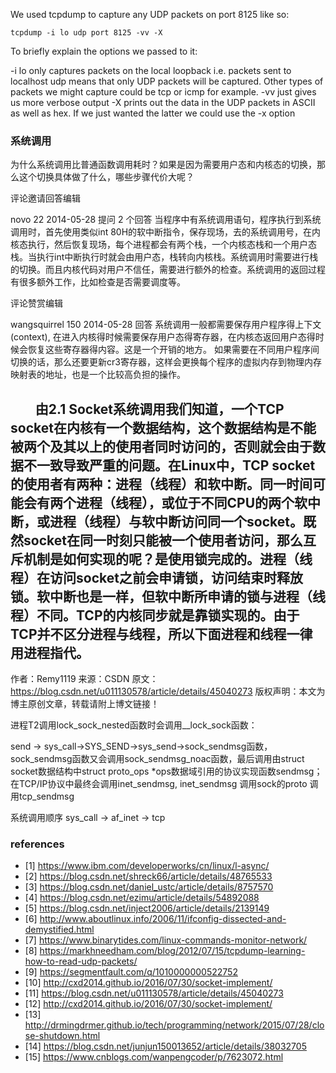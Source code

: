 We used tcpdump to capture any UDP packets on port 8125 like so:

```
tcpdump -i lo udp port 8125 -vv -X
```
To briefly explain the options we passed to it:

-i lo only captures packets on the local loopback i.e. packets sent to localhost
udp means that only UDP packets will be captured. Other types of packets we might capture could be tcp or icmp for example.
-vv just gives us more verbose output
-X prints out the data in the UDP packets in ASCII as well as hex. If we just wanted the latter we could use the -x option

### 系统调用

为什么系统调用比普通函数调用耗时？如果是因为需要用户态和内核态的切换，那么这个切换具体做了什么，哪些步骤代价大呢？

 评论邀请回答编辑

novo   22
2014-05-28 提问
2 个回答
当程序中有系统调用语句，程序执行到系统调用时，首先使用类似int 80H的软中断指令，保存现场，去的系统调用号，在内核态执行，然后恢复现场，每个进程都会有两个栈，一个内核态栈和一个用户态栈。当执行int中断执行时就会由用户态，栈转向内核栈。系统调用时需要进行栈的切换。而且内核代码对用户不信任，需要进行额外的检查。系统调用的返回过程有很多额外工作，比如检查是否需要调度等。

 评论赞赏编辑

wangsquirrel   150
2014-05-28 回答
系统调用一般都需要保存用户程序得上下文(context), 在进入内核得时候需要保存用户态得寄存器，在内核态返回用户态得时候会恢复这些寄存器得内容。这是一个开销的地方。 如果需要在不同用户程序间切换的话，那么还要更新cr3寄存器，这样会更换每个程序的虚拟内存到物理内存映射表的地址，也是一个比较高负担的操作。

        由2.1 Socket系统调用我们知道，一个TCP socket在内核有一个数据结构，这个数据结构是不能被两个及其以上的使用者同时访问的，否则就会由于数据不一致导致严重的问题。在Linux中，TCP socket的使用者有两种：进程（线程）和软中断。同一时间可能会有两个进程（线程），或位于不同CPU的两个软中断，或进程（线程）与软中断访问同一个socket。既然socket在同一时刻只能被一个使用者访问，那么互斥机制是如何实现的呢？是使用锁完成的。进程（线程）在访问socket之前会申请锁，访问结束时释放锁。软中断也是一样，但软中断所申请的锁与进程（线程）不同。TCP的内核同步就是靠锁实现的。由于TCP并不区分进程与线程，所以下面进程和线程一律用进程指代。
--------------------- 
作者：Remy1119 
来源：CSDN 
原文：https://blog.csdn.net/u011130578/article/details/45040273 
版权声明：本文为博主原创文章，转载请附上博文链接！

进程T2调用lock_sock_nested函数时会调用__lock_sock函数：

send -> sys_call->SYS_SEND->sys_send->sock_sendmsg函数，sock_sendmsg函数又会调用sock_sendmsg_noac函数，最后调用由struct socket数据结构中struct proto_ops *ops数据域引用的协议实现函数sendmsg； 在TCP/IP协议中最终会调用inet_sendmsg, inet_sendmsg 调用sock的proto 调用tcp_sendmsg

系统调用顺序 sys_call -> af_inet -> tcp


### references
* [1] https://www.ibm.com/developerworks/cn/linux/l-async/
* [2] https://blog.csdn.net/shreck66/article/details/48765533
* [3] https://blog.csdn.net/daniel_ustc/article/details/8757570
* [4] https://blog.csdn.net/ezimu/article/details/54892088
* [5] https://blog.csdn.net/inject2006/article/details/2139149
* [6] http://www.aboutlinux.info/2006/11/ifconfig-dissected-and-demystified.html
* [7] https://www.binarytides.com/linux-commands-monitor-network/
* [8] https://markhneedham.com/blog/2012/07/15/tcpdump-learning-how-to-read-udp-packets/
* [9] https://segmentfault.com/q/1010000000522752
* [10] http://cxd2014.github.io/2016/07/30/socket-implement/
* [11] https://blog.csdn.net/u011130578/article/details/45040273
* [12] http://cxd2014.github.io/2016/07/30/socket-implement/
* [13] http://drmingdrmer.github.io/tech/programming/network/2015/07/28/close-shutdown.html
* [14] https://blog.csdn.net/junjun150013652/article/details/38032705
* [15] https://www.cnblogs.com/wanpengcoder/p/7623072.html
